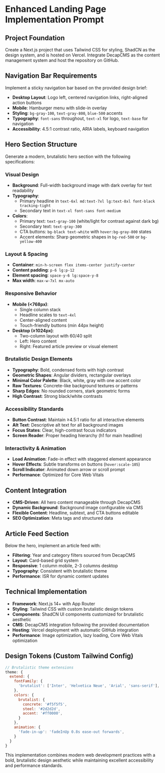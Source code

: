 # Enhanced Landing Page Implementation Prompt

## Project Foundation
Create a Next.js project that uses Tailwind CSS for styling, ShadCN as the design system, and is hosted on Vercel. Integrate DecapCMS as the content management system and host the repository on GitHub.

## Navigation Bar Requirements
Implement a sticky navigation bar based on the provided design brief:
- **Desktop Layout**: Logo left, centered navigation links, right-aligned action buttons
- **Mobile**: Hamburger menu with slide-in overlay
- **Styling**: `bg-gray-100`, `text-gray-800`, `blue-500` accents
- **Typography**: `font-sans` throughout, `text-xl` for logo, `text-base` for navigation
- **Accessibility**: 4.5:1 contrast ratio, ARIA labels, keyboard navigation

## Hero Section Structure
Generate a modern, brutalistic hero section with the following specifications:

### Visual Design
- **Background**: Full-width background image with dark overlay for text readability
- **Typography**: 
  - Primary headline in `text-6xl md:text-7xl lg:text-8xl font-black tracking-tight`
  - Secondary text in `text-xl font-sans font-medium`
- **Colors**: 
  - Primary text: `text-gray-100` (white/light for contrast against dark bg)
  - Secondary text: `text-gray-300`
  - CTA buttons: `bg-black text-white` with `hover:bg-gray-800` states
  - Accent elements: Sharp geometric shapes in `bg-red-500` or `bg-yellow-400`

### Layout & Spacing
- **Container**: `min-h-screen flex items-center justify-center`
- **Content padding**: `p-6 lg:p-12`
- **Element spacing**: `space-y-6 lg:space-y-8`
- **Max width**: `max-w-7xl mx-auto`

### Responsive Behavior
- **Mobile (<768px)**: 
  - Single column stack
  - Headline scales to `text-4xl`
  - Center-aligned content
  - Touch-friendly buttons (min 44px height)
- **Desktop (≥1024px)**: 
  - Two-column layout with 60/40 split
  - Left: Hero content
  - Right: Featured article preview or visual element

### Brutalistic Design Elements
- **Typography**: Bold, condensed fonts with high contrast
- **Geometric Shapes**: Angular dividers, rectangular overlays
- **Minimal Color Palette**: Black, white, gray with one accent color
- **Raw Textures**: Concrete-like background textures or patterns
- **Sharp Edges**: No rounded corners, stark geometric forms
- **High Contrast**: Strong black/white contrasts

### Accessibility Standards
- **Button Contrast**: Maintain ≥4.5:1 ratio for all interactive elements
- **Alt Text**: Descriptive alt text for all background images
- **Focus States**: Clear, high-contrast focus indicators
- **Screen Reader**: Proper heading hierarchy (h1 for main headline)

### Interactivity & Animation
- **Load Animation**: Fade-in effect with staggered element appearance
- **Hover Effects**: Subtle transforms on buttons (`hover:scale-105`)
- **Scroll Indicator**: Animated down arrow or scroll prompt
- **Performance**: Optimized for Core Web Vitals

## Content Integration
- **CMS-Driven**: All hero content manageable through DecapCMS
- **Dynamic Background**: Background image configurable via CMS
- **Flexible Content**: Headline, subtext, and CTA buttons editable
- **SEO Optimization**: Meta tags and structured data

## Article Feed Section
Below the hero, implement an article feed with:
- **Filtering**: Year and category filters sourced from DecapCMS
- **Layout**: Card-based grid system
- **Responsive**: 1 column mobile, 2-3 columns desktop
- **Typography**: Consistent with brutalistic theme
- **Performance**: ISR for dynamic content updates

## Technical Implementation
- **Framework**: Next.js 14+ with App Router
- **Styling**: Tailwind CSS with custom brutalistic design tokens
- **Components**: ShadCN UI components customized for brutalistic aesthetic
- **CMS**: DecapCMS integration following the provided documentation
- **Hosting**: Vercel deployment with automatic GitHub integration
- **Performance**: Image optimization, lazy loading, Core Web Vitals optimization

## Design Tokens (Custom Tailwind Config)
```javascript
// Brutalistic theme extensions
theme: {
  extend: {
    fontFamily: {
      'brutalist': ['Inter', 'Helvetica Neue', 'Arial', 'sans-serif'],
    },
    colors: {
      brutalist: {
        concrete: '#f5f5f5',
        steel: '#2d2d2d',
        accent: '#ff0000',
      }
    },
    animation: {
      'fade-in-up': 'fadeInUp 0.8s ease-out forwards',
    }
  }
}
```

This implementation combines modern web development practices with a bold, brutalistic design aesthetic while maintaining excellent accessibility and performance standards.
